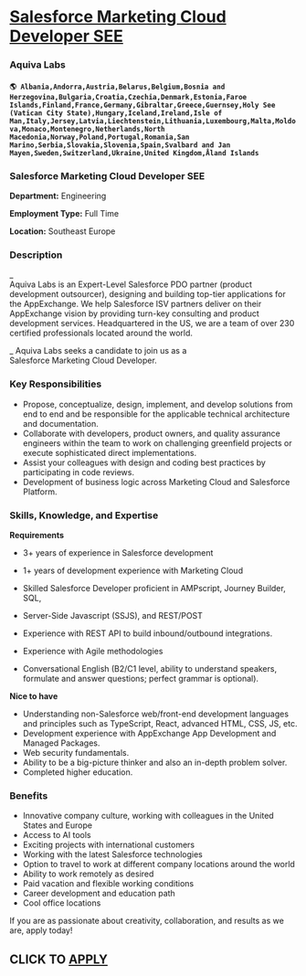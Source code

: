 # [Salesforce Marketing Cloud Developer SEE](https://www.remotewlb.com/apply/salesforce-marketing-cloud-developer-see)  
### Aquiva Labs  
#### `🌎 Albania,Andorra,Austria,Belarus,Belgium,Bosnia and Herzegovina,Bulgaria,Croatia,Czechia,Denmark,Estonia,Faroe Islands,Finland,France,Germany,Gibraltar,Greece,Guernsey,Holy See (Vatican City State),Hungary,Iceland,Ireland,Isle of Man,Italy,Jersey,Latvia,Liechtenstein,Lithuania,Luxembourg,Malta,Moldova,Monaco,Montenegro,Netherlands,North Macedonia,Norway,Poland,Portugal,Romania,San Marino,Serbia,Slovakia,Slovenia,Spain,Svalbard and Jan Mayen,Sweden,Switzerland,Ukraine,United Kingdom,Åland Islands`  

### Salesforce Marketing Cloud Developer SEE

 **Department:** Engineering

 **Employment Type:** Full Time

 **Location:** Southeast Europe

### Description

 _  
Aquiva Labs is an Expert-Level Salesforce PDO partner (product development outsourcer), designing and building top-tier applications for the AppExchange. We help Salesforce ISV partners deliver on their AppExchange vision by providing turn-key consulting and product development services. Headquartered in the US, we are a team of over 230 certified professionals located around the world.  
  
_ Aquiva Labs seeks a candidate to join us as a  
Salesforce Marketing Cloud Developer.  

### Key Responsibilities

  * Propose, conceptualize, design, implement, and develop solutions from end to end and be responsible for the applicable technical architecture and documentation. 
  * Collaborate with developers, product owners, and quality assurance engineers within the team to work on challenging greenfield projects or execute sophisticated direct implementations. 
  * Assist your colleagues with design and coding best practices by participating in code reviews. 
  * Development of business logic across Marketing Cloud and Salesforce Platform.

  

### Skills, Knowledge, and Expertise

 **Requirements**

  * 3+ years of experience in Salesforce development   
  

  * 1+ years of development experience with Marketing Cloud   
  

  * Skilled Salesforce Developer proficient in AMPscript, Journey Builder, SQL,   
  

  * Server-Side Javascript (SSJS), and REST/POST   
  

  * Experience with REST API to build inbound/outbound integrations.   
  

  * Experience with Agile methodologies   
  

  * Conversational English (B2/C1 level, ability to understand speakers, formulate and answer questions; perfect grammar is optional). 

**Nice to have**

  * Understanding non-Salesforce web/front-end development languages and principles such as TypeScript, React, advanced HTML, CSS, JS, etc. 
  * Development experience with AppExchange App Development and Managed Packages.
  * Web security fundamentals. 
  * Ability to be a big-picture thinker and also an in-depth problem solver.
  * Completed higher education.

  

### Benefits

  * Innovative company culture, working with colleagues in the United States and Europe 
  * Access to AI tools 
  * Exciting projects with international customers 
  * Working with the latest Salesforce technologies 
  * Option to travel to work at different company locations around the world 
  * Ability to work remotely as desired 
  * Paid vacation and flexible working conditions 
  * Career development and education path 
  * Cool office locations 

If you are as passionate about creativity, collaboration, and results as we are, apply today!  
  
## CLICK TO [APPLY](https://www.remotewlb.com/apply/salesforce-marketing-cloud-developer-see)

